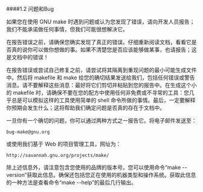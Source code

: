 ####1.2 问题和Bug

如果您在使用 GNU make 时遇到问题或认为您发现了错误，请向开发人员报告；我们不能承诺做任何事情，但我们可能很想解决它。

在报告错误之前，请确保您确实发现了真正的错误。仔细重新阅读文档，看看它是否真的说你可以做你想做的事。如果不清楚您是否应该能够做某事，也请报告；这是文档中的错误！

在报告错误或尝试自己修复之前，请尝试将其隔离到重现问题的最小可能生成文件中。然后将 makefile 和 make 给您的确切结果发送给我们，包括任何错误或警告消息。请不要解释这些消息：最好将它们剪切并粘贴到您的报告中。在生成这个小的 makefile 时，请确保不要在您的配方中使用任何非免费或不寻常的工具：您几乎总是可以模拟这样的工具使用简单的 shell 命令所做的事情。最后，一定要解释你预期会发生什么；这将帮助我们确定问题是否真的存在于文档中。

一旦你有一个确切的问题，你可以通过两种方式之一报告它。将电子邮件发送至：

	bug-make@gnu.org

或使用我们基于 Web 的项目管理工具，网址为：

	http://savannah.gnu.org/projects/make/

除上述信息外，请注意包含您使用的品牌的版本号。您可以使用命令“make --version”获取此信息。确保还包括您正在使用的机器类型和操作系统。获取此信息的一种方法是查看命令“make --help”的最后几行输出。